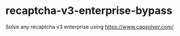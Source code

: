 # recaptcha-v3-enterprise-bypass
Solve any recaptcha v3 enterprise using https://www.capsolver.com/



                                                                                       